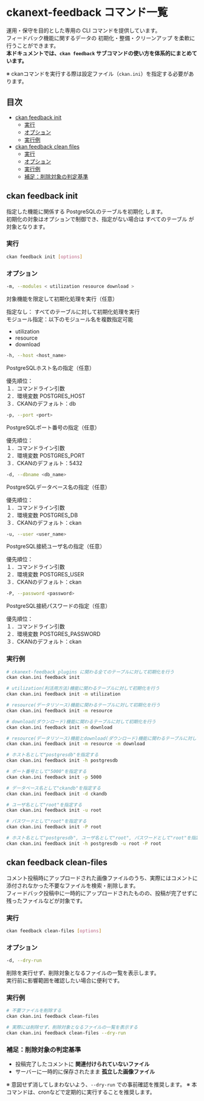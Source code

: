 # ckanext-feedback コマンド一覧

運用・保守を目的とした専用の CLI コマンドを提供しています。  
フィードバック機能に関するデータの 初期化・整備・クリーンアップ を柔軟に行うことができます。  
**本ドキュメントでは、`ckan feedback` サブコマンドの使い方を体系的にまとめています。**


※ ckanコマンドを実行する際は設定ファイル（`ckan.ini`）を指定する必要があります。

## 目次

- [ckan feedback init](#ckan-feedback-init)
  - [実行](#実行)
  - [オプション](#オプション)
  - [実行例](#実行例)
- [ckan feedback clean files](#ckan-feedback-clean-files)
  - [実行](#実行-1)
  - [オプション](#オプション-1)
  - [実行例](#実行例-1)
  - [補足：削除対象の判定基準](#補足削除対象の判定基準)

## ckan feedback init

指定した機能に関係する PostgreSQLのテーブルを初期化 します。  
初期化の対象はオプションで制御でき、指定がない場合は すべてのテーブル が対象となります。

### 実行

```bash
ckan feedback init [options]
```

### オプション

```bash
-m, --modules < utilization resource download >
```

対象機能を限定して初期化処理を実行（任意）

指定なし： すべてのテーブルに対して初期化処理を実行  
モジュール指定：以下のモジュール名を複数指定可能
- utilization
- resource
- download

```bash
-h, --host <host_name>
```

PostgreSQLホスト名の指定（任意）

優先順位：  
１．コマンドライン引数  
２．環境変数 POSTGRES_HOST  
３．CKANのデフォルト：db

```bash
-p, --port <port>
```

PostgreSQLポート番号の指定（任意）

優先順位：  
１．コマンドライン引数  
２．環境変数 POSTGRES_PORT  
３．CKANのデフォルト：5432

```bash
-d, --dbname <db_name>
```

PostgreSQLデータベース名の指定（任意）

優先順位：  
１．コマンドライン引数  
２．環境変数 POSTGRES_DB  
３．CKANのデフォルト：ckan

```bash
-u, --user <user_name>
```

PostgreSQL接続ユーザ名の指定（任意）

優先順位：  
１．コマンドライン引数  
２．環境変数 POSTGRES_USER  
３．CKANのデフォルト：ckan

```bash
-P, --password <password>
```

PostgreSQL接続パスワードの指定（任意）

優先順位：  
１．コマンドライン引数  
２．環境変数 POSTGRES_PASSWORD  
３．CKANのデフォルト：ckan

### 実行例

```bash
# ckanext-feedback plugins に関わる全てのテーブルに対して初期化を行う
ckan ckan.ini feedback init

# utilization(利活用方法)機能に関わるテーブルに対して初期化を行う
ckan ckan.ini feedback init -m utilization

# resource(データリソース)機能に関わるテーブルに対して初期化を行う
ckan ckan.ini feedback init -m resource

# download(ダウンロード)機能に関わるテーブルに対して初期化を行う
ckan ckan.ini feedback init -m download

# resource(データリソース)機能とdownload(ダウンロード)機能に関わるテーブルに対して初期化を行う
ckan ckan.ini feedback init -m resource -m download

# ホスト名として"postgresdb"を指定する
ckan ckan.ini feedback init -h postgresdb

# ポート番号として"5000"を指定する
ckan ckan.ini feedback init -p 5000

# データベース名として"ckandb"を指定する
ckan ckan.ini feedback init -d ckandb

# ユーザ名として"root"を指定する
ckan ckan.ini feedback init -u root

# パスワードとして"root"を指定する
ckan ckan.ini feedback init -P root

# ホスト名として"postgresdb", ユーザ名として"root", パスワードとして"root"を指定する
ckan ckan.ini feedback init -h postgresdb -u root -P root
```

## ckan feedback clean-files

コメント投稿時にアップロードされた画像ファイルのうち、実際にはコメントに添付されなかった不要なファイルを検索・削除します。  
フィードバック投稿中に一時的にアップロードされたものの、投稿が完了せずに残ったファイルなどが対象です。

### 実行

```bash
ckan feedback clean-files [options]
```

### オプション

```bash
-d, --dry-run
```

削除を実行せず、削除対象となるファイルの一覧を表示します。  
実行前に影響範囲を確認したい場合に便利です。

### 実行例

```bash
# 不要ファイルを削除する
ckan ckan.ini feedback clean-files

# 実際には削除せず、削除対象となるファイルの一覧を表示する
ckan ckan.ini feedback clean-files --dry-run
```

### 補足：削除対象の判定基準

- 投稿完了したコメントに **関連付けられていないファイル**
- サーバーに一時的に保存されたまま **孤立した画像ファイル**

※ 意図せず消してしまわないよう、`--dry-run` での事前確認を推奨します。
※ 本コマンドは、cronなどで定期的に実行することを推奨します。